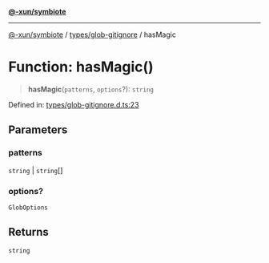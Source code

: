 [**@-xun/symbiote**](../../../README.md)

***

[@-xun/symbiote](../../../README.md) / [types/glob-gitignore](../README.md) / hasMagic

# Function: hasMagic()

> **hasMagic**(`patterns`, `options`?): `string`

Defined in: [types/glob-gitignore.d.ts:23](https://github.com/Xunnamius/symbiote/blob/29281df9337a36c0ddbf254c8452a1b8a68bf1a8/types/glob-gitignore.d.ts#L23)

## Parameters

### patterns

`string` | `string`[]

### options?

`GlobOptions`

## Returns

`string`
